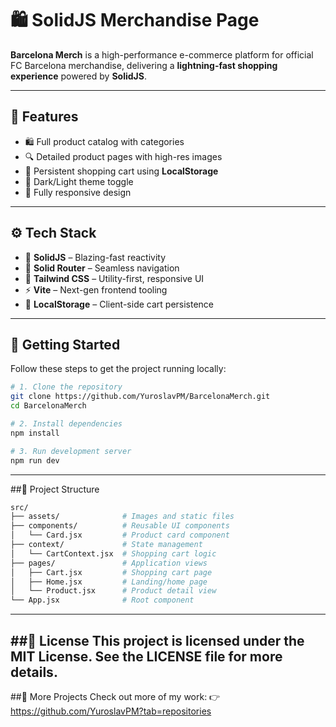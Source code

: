 # 🛍️ SolidJS Merchandise Page

**Barcelona Merch** is a high-performance e-commerce platform for official FC Barcelona merchandise, delivering a **lightning-fast shopping experience** powered by **SolidJS**.

---

## 🌟 Features

- 🛍️ Full product catalog with categories  
- 🔍 Detailed product pages with high-res images  
- 🛒 Persistent shopping cart using **LocalStorage**  
- 🌙 Dark/Light theme toggle  
- 📱 Fully responsive design  

---

## ⚙️ Tech Stack

- 🔷 **SolidJS** – Blazing-fast reactivity  
- 🔶 **Solid Router** – Seamless navigation  
- 🎨 **Tailwind CSS** – Utility-first, responsive UI  
- ⚡ **Vite** – Next-gen frontend tooling  
- 💾 **LocalStorage** – Client-side cart persistence  

---

## 🚀 Getting Started

Follow these steps to get the project running locally:

```bash
# 1. Clone the repository
git clone https://github.com/YuroslavPM/BarcelonaMerch.git
cd BarcelonaMerch

# 2. Install dependencies
npm install

# 3. Run development server
npm run dev
```
---
##📂 Project Structure
```bash
src/
├── assets/              # Images and static files
├── components/          # Reusable UI components
│   └── Card.jsx         # Product card component
├── context/             # State management
│   └── CartContext.jsx  # Shopping cart logic
├── pages/               # Application views
│   ├── Cart.jsx         # Shopping cart page
│   ├── Home.jsx         # Landing/home page
│   └── Product.jsx      # Product detail view
└── App.jsx              # Root component
```
---
##📜 License
This project is licensed under the MIT License.
See the LICENSE file for more details.
---
##🔗 More Projects
Check out more of my work:
👉 https://github.com/YuroslavPM?tab=repositories

